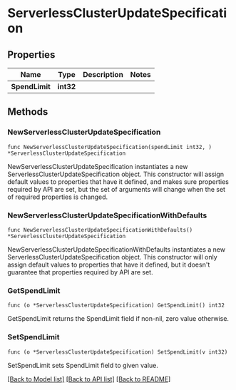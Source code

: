 # ServerlessClusterUpdateSpecification

## Properties

Name | Type | Description | Notes
------------ | ------------- | ------------- | -------------
**SpendLimit** | **int32** |  | 

## Methods

### NewServerlessClusterUpdateSpecification

`func NewServerlessClusterUpdateSpecification(spendLimit int32, ) *ServerlessClusterUpdateSpecification`

NewServerlessClusterUpdateSpecification instantiates a new ServerlessClusterUpdateSpecification object.
This constructor will assign default values to properties that have it defined,
and makes sure properties required by API are set, but the set of arguments
will change when the set of required properties is changed.

### NewServerlessClusterUpdateSpecificationWithDefaults

`func NewServerlessClusterUpdateSpecificationWithDefaults() *ServerlessClusterUpdateSpecification`

NewServerlessClusterUpdateSpecificationWithDefaults instantiates a new ServerlessClusterUpdateSpecification object.
This constructor will only assign default values to properties that have it defined,
but it doesn't guarantee that properties required by API are set.

### GetSpendLimit

`func (o *ServerlessClusterUpdateSpecification) GetSpendLimit() int32`

GetSpendLimit returns the SpendLimit field if non-nil, zero value otherwise.

### SetSpendLimit

`func (o *ServerlessClusterUpdateSpecification) SetSpendLimit(v int32)`

SetSpendLimit sets SpendLimit field to given value.


[[Back to Model list]](../README.md#documentation-for-models) [[Back to API list]](../README.md#documentation-for-api-endpoints) [[Back to README]](../README.md)


